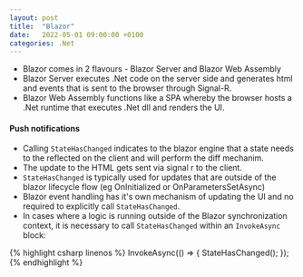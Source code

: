 ```yaml
---
layout: post
title:  "Blazor"
date:   2022-05-01 09:00:00 +0100
categories: .Net
---
```


* Blazor comes in 2 flavours - Blazor Server and Blazor Web Assembly
* Blazor Server executes .Net code on the server side and generates html and events that is sent to the browser through Signal-R.
* Blazor Web Assembly functions like a SPA whereby the browser hosts a .Net runtime that executes .Net dll and renders the UI.

#### Push notifications
* Calling `StateHasChanged` indicates to the blazor engine that a state needs to the reflected on the client and will perform the diff mechanim.
* The update to the HTML gets sent via signal r to the client.
* `StateHasChanged` is typically used for updates that are outside of the blazor lifecycle flow (eg OnInitialized or OnParametersSetAsync)
* Blazor event handling has it's own mechanism of updating the UI and no required to explicitly call `StateHasChanged`.
* In cases where a logic is running outside of the Blazor synchronization context, it is necessary to call `StateHasChanged` within an `InvokeAsync` block:

{% highlight csharp linenos %}
InvokeAsync(() =>
{
    StateHasChanged();
});
{% endhighlight %}